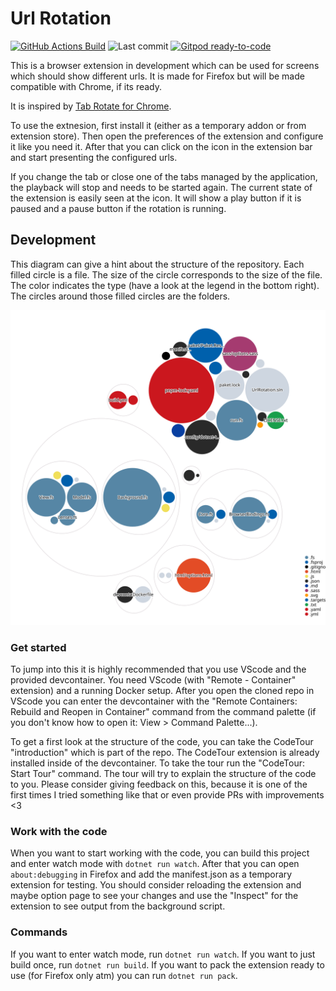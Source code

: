 # Url Rotation

[![GitHub Actions Build](https://img.shields.io/github/workflow/status/NicoVIII/url-rotation-browser-extension/Build?style=flat-square)](https://github.com/NicoVIII/url-rotation-browser-extension/actions/workflows/build.yml)
![Last commit](https://img.shields.io/github/last-commit/NicoVIII/url-rotation-browser-extension?style=flat-square)
[![Gitpod ready-to-code](https://img.shields.io/badge/Gitpod-ready--to--code-blue?style=flat-square&logo=gitpod)](https://gitpod.io/#https://github.com/NicoVIII/url-rotation-browser-extension)

This is a browser extension in development which can be used for screens which should show different
urls. It is made for Firefox but will be made compatible with Chrome, if its ready.

It is inspired by [Tab Rotate for Chrome](https://github.com/KevinSheedy/chrome-tab-rotate).

To use the extnesion, first install it (either as a temporary addon or from extension store). Then open the
preferences of the extension and configure it like you need it. After that you can click
on the icon in the extension bar and start presenting the configured urls.

If you change the tab or close one of the tabs managed by the application, the playback will stop and
needs to be started again. The current state of the extension is easily seen at the icon.
It will show a play button if it is paused and a pause button if the rotation is running.

## Development

This diagram can give a hint about the structure of the repository. Each filled circle is a file.
The size of the circle corresponds to the size of the file. The color indicates the type (have a look
at the legend in the bottom right).
The circles around those filled circles are the folders.

![Visualization](images/diagram.svg)

### Get started
To jump into this it is highly recommended that you use VScode and the provided devcontainer.
You need VScode (with "Remote - Container" extension) and a running Docker setup.
After you open the cloned repo in VScode you can enter the devcontainer with the
"Remote Containers: Rebuild and Reopen in Container" command from the command palette
(if you don't know how to open it: View > Command Palette...).

To get a first look at the structure of the code, you can take the CodeTour "introduction"
which is part of the repo. The CodeTour extension is already installed inside of
the devcontainer.
To take the tour run the "CodeTour: Start Tour" command. The tour will try to explain
the structure of the code to you. Please consider giving feedback on this, because it
is one of the first times I tried something like that or even provide PRs with improvements <3

### Work with the code
When you want to start working with the code, you can build this project and enter
watch mode with `dotnet run watch`.
After that you can open `about:debugging` in Firefox and add the manifest.json as a temporary extension
for testing. You should consider reloading the extension and maybe option page to
see your changes and use the "Inspect" for the extension to see output from the background script.

### Commands
If you want to enter watch mode, run `dotnet run watch`.
If you want to just build once, run `dotnet run build`.
If you want to pack the extension ready to use (for Firefox only atm) you can run `dotnet run pack`.
